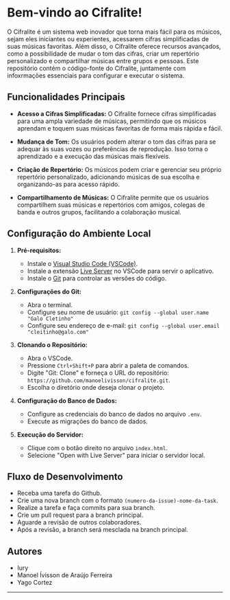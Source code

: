 # Bem-vindo ao Cifralite!

O Cifralite é um sistema web inovador que torna mais fácil para os músicos, sejam eles iniciantes ou experientes, acessarem cifras simplificadas de suas músicas favoritas. Além disso, o Cifralite oferece recursos avançados, como a possibilidade de mudar o tom das cifras, criar um repertório personalizado e compartilhar músicas entre grupos e pessoas. Este repositório contém o código-fonte do Cifralite, juntamente com infoxrmações essenciais para configurar e executar o sistema.

## Funcionalidades Principais

- **Acesso a Cifras Simplificadas:** O Cifralite fornece cifras simplificadas para uma ampla variedade de músicas, permitindo que os músicos aprendam e toquem suas músicas favoritas de forma mais rápida e fácil.

- **Mudança de Tom:** Os usuários podem alterar o tom das cifras para se adequar às suas vozes ou preferências de reprodução. Isso torna o aprendizado e a execução das músicas mais flexíveis.

- **Criação de Repertório:** Os músicos podem criar e gerenciar seu próprio repertório personalizado, adicionando músicas de sua escolha e organizando-as para acesso rápido.

- **Compartilhamento de Músicas:** O Cifralite permite que os usuários compartilhem suas músicas e repertórios com amigos, colegas de banda e outros grupos, facilitando a colaboração musical.

## Configuração do Ambiente Local

1. **Pré-requisitos:**
   - Instale o [Visual Studio Code (VSCode)](https://code.visualstudio.com/).
   - Instale a extensão [Live Server](https://marketplace.visualstudio.com/items?itemName=ritwickdey.LiveServer) no VSCode para servir o aplicativo.
   - Instale o [Git](https://git-scm.com/) para controlar as versões do código.

2. **Configurações do Git:**
   - Abra o terminal.
   - Configure seu nome de usuário: `git config --global user.name "Galo Cletinho"`
   - Configure seu endereço de e-mail: `git config --global user.email "cleitinho@galo.com"`

3. **Clonando o Repositório:**
   - Abra o VSCode.
   - Pressione `Ctrl+Shift+P` para abrir a paleta de comandos.
   - Digite "Git: Clone" e forneça o URL do repositório: `https://github.com/manoelivisson/cifralite.git`.
   - Escolha o diretório onde deseja clonar o projeto.

4. **Configuração do Banco de Dados:**
   - Configure as credenciais do banco de dados no arquivo `.env`.
   - Execute as migrações do banco de dados.

5. **Execução do Servidor:**
   - Clique com o botão direito no arquivo `index.html`.
   - Selecione "Open with Live Server" para iniciar o servidor local.

## Fluxo de Desenvolvimento

- Receba uma tarefa do Github.
- Crie uma nova branch com o formato `(numero-da-issue)-nome-da-task`.
- Realize a tarefa e faça commits para sua branch.
- Crie um pull request para a branch principal.
- Aguarde a revisão de outros colaboradores.
- Após a revisão, a branch será mesclada na branch principal.

## Autores

- Iury
- Manoel Ívisson de Araújo Ferreira
- Yago Cortez

---
